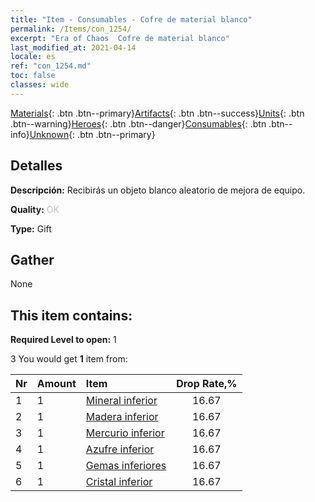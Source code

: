 ```yaml
---
title: "Item - Consumables - Cofre de material blanco"
permalink: /Items/con_1254/
excerpt: "Era of Chaos  Cofre de material blanco"
last_modified_at: 2021-04-14
locale: es
ref: "con_1254.md"
toc: false
classes: wide
---
```

 [Materials](/es/Items/){: .btn .btn--primary}[Artifacts](/es/Items/Artifacts/){: .btn .btn--success}[Units](/es/Items/Units/){: .btn .btn--warning}[Heroes](/es/Items/Heroes/){: .btn .btn--danger}[Consumables](/es/Items/Consumables/){: .btn .btn--info}[Unknown](/es/Items/Unknown/){: .btn .btn--primary}

## Detalles
 **Descripción:** Recibirás un objeto blanco aleatorio de mejora de equipo.

 **Quality:** <span style="color: #C0C0C0">OK</span>

 **Type:** Gift

## Gather

  None

## This item contains:

 **Required Level to open:** 1

 3 You would get **1** item  from:

  | Nr | Amount |     Item    | Drop Rate,% |
  |:---|:-------|:------------|:---------:|
  | 1 | 1 | [Mineral inferior](/es/Items/mat_1/) | 16.67 | 
  | 2 | 1 | [Madera inferior](/es/Items/mat_1/) | 16.67 | 
  | 3 | 1 | [Mercurio inferior](/es/Items/mat_2/) | 16.67 | 
  | 4 | 1 | [Azufre inferior](/es/Items/mat_3/) | 16.67 | 
  | 5 | 1 | [Gemas inferiores](/es/Items/mat_4/) | 16.67 | 
  | 6 | 1 | [Cristal inferior](/es/Items/mat_5/) | 16.67 | 
